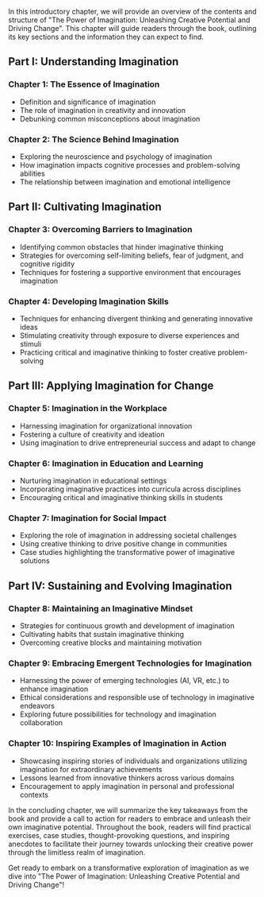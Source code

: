 
In this introductory chapter, we will provide an overview of the contents and structure of "The Power of Imagination: Unleashing Creative Potential and Driving Change". This chapter will guide readers through the book, outlining its key sections and the information they can expect to find.

Part I: Understanding Imagination
---------------------------------

### Chapter 1: The Essence of Imagination

* Definition and significance of imagination
* The role of imagination in creativity and innovation
* Debunking common misconceptions about imagination

### Chapter 2: The Science Behind Imagination

* Exploring the neuroscience and psychology of imagination
* How imagination impacts cognitive processes and problem-solving abilities
* The relationship between imagination and emotional intelligence

Part II: Cultivating Imagination
--------------------------------

### Chapter 3: Overcoming Barriers to Imagination

* Identifying common obstacles that hinder imaginative thinking
* Strategies for overcoming self-limiting beliefs, fear of judgment, and cognitive rigidity
* Techniques for fostering a supportive environment that encourages imagination

### Chapter 4: Developing Imagination Skills

* Techniques for enhancing divergent thinking and generating innovative ideas
* Stimulating creativity through exposure to diverse experiences and stimuli
* Practicing critical and imaginative thinking to foster creative problem-solving

Part III: Applying Imagination for Change
-----------------------------------------

### Chapter 5: Imagination in the Workplace

* Harnessing imagination for organizational innovation
* Fostering a culture of creativity and ideation
* Using imagination to drive entrepreneurial success and adapt to change

### Chapter 6: Imagination in Education and Learning

* Nurturing imagination in educational settings
* Incorporating imaginative practices into curricula across disciplines
* Encouraging critical and imaginative thinking skills in students

### Chapter 7: Imagination for Social Impact

* Exploring the role of imagination in addressing societal challenges
* Using creative thinking to drive positive change in communities
* Case studies highlighting the transformative power of imaginative solutions

Part IV: Sustaining and Evolving Imagination
--------------------------------------------

### Chapter 8: Maintaining an Imaginative Mindset

* Strategies for continuous growth and development of imagination
* Cultivating habits that sustain imaginative thinking
* Overcoming creative blocks and maintaining motivation

### Chapter 9: Embracing Emergent Technologies for Imagination

* Harnessing the power of emerging technologies (AI, VR, etc.) to enhance imagination
* Ethical considerations and responsible use of technology in imaginative endeavors
* Exploring future possibilities for technology and imagination collaboration

### Chapter 10: Inspiring Examples of Imagination in Action

* Showcasing inspiring stories of individuals and organizations utilizing imagination for extraordinary achievements
* Lessons learned from innovative thinkers across various domains
* Encouragement to apply imagination in personal and professional contexts

In the concluding chapter, we will summarize the key takeaways from the book and provide a call to action for readers to embrace and unleash their own imaginative potential. Throughout the book, readers will find practical exercises, case studies, thought-provoking questions, and inspiring anecdotes to facilitate their journey towards unlocking their creative power through the limitless realm of imagination.

Get ready to embark on a transformative exploration of imagination as we dive into "The Power of Imagination: Unleashing Creative Potential and Driving Change"!
